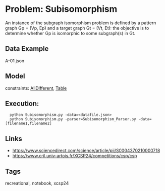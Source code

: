 # Problem: Subisomorphism

An instance of the subgraph isomorphism problem is defined by a pattern graph Gp = (Vp, Ep) and a target graph Gt = (Vt, Et):
the objective is to determine whether Gp is isomorphic to some subgraph(s) in Gt.

## Data Example
  A-01.json

## Model
  constraints: [AllDifferent](https://pycsp.org/documentation/constraints/AllDifferent), [Table](https://pycsp.org/documentation/constraints/Table)

## Execution:
```
  python Subisomorphism.py -data=<datafile.json>
  python Subisomorphism.py -parser=Subisomorphism_Parser.py -data=[filename1,filename2]
```

## Links
  - https://www.sciencedirect.com/science/article/pii/S0004370210000718
   - https://www.cril.univ-artois.fr/XCSP24/competitions/csp/csp

## Tags
  recreational, notebook, xcsp24
